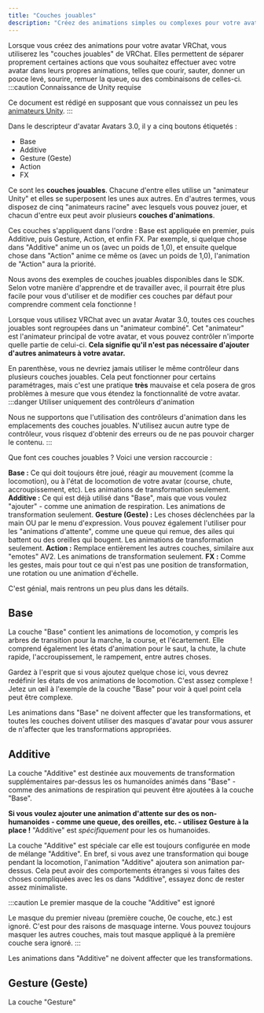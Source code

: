 ```yaml
---
title: "Couches jouables"
description: "Créez des animations simples ou complexes pour votre avatar VRChat"
---
```


Lorsque vous créez des animations pour votre avatar VRChat, vous utiliserez les "couches jouables" de VRChat. Elles permettent de séparer proprement certaines actions que vous souhaitez effectuer avec votre avatar dans leurs propres animations, telles que courir, sauter, donner un pouce levé, sourire, remuer la queue, ou des combinaisons de celles-ci.
:::caution Connaissance de Unity requise

Ce document est rédigé en supposant que vous connaissez un peu les [animateurs Unity](https://docs.unity3d.com/2019.4/Documentation/Manual/class-AnimatorController.html).
:::

Dans le descripteur d'avatar Avatars 3.0, il y a cinq boutons étiquetés :
- Base
- Additive
- Gesture (Geste)
- Action
- FX

Ce sont les **couches jouables**. Chacune d'entre elles utilise un "animateur Unity" et elles se superposent les unes aux autres. En d'autres termes, vous disposez de cinq "animateurs racine" avec lesquels vous pouvez jouer, et chacun d'entre eux peut avoir plusieurs **couches d'animations**.

Ces couches s'appliquent dans l'ordre : Base est appliquée en premier, puis Additive, puis Gesture, Action, et enfin FX. Par exemple, si quelque chose dans "Additive" anime un os (avec un poids de 1,0), et ensuite quelque chose dans "Action" anime ce même os (avec un poids de 1,0), l'animation de "Action" aura la priorité.

Nous avons des exemples de couches jouables disponibles dans le SDK. Selon votre manière d'apprendre et de travailler avec, il pourrait être plus facile pour vous d'utiliser et de modifier ces couches par défaut pour comprendre comment cela fonctionne !

Lorsque vous utilisez VRChat avec un avatar Avatar 3.0, toutes ces couches jouables sont regroupées dans un "animateur combiné". Cet "animateur" est l'animateur principal de votre avatar, et vous pouvez contrôler n'importe quelle partie de celui-ci. **Cela signifie qu'il n'est pas nécessaire d'ajouter d'autres animateurs à votre avatar.**

En parenthèse, vous ne devriez jamais utiliser le même contrôleur dans plusieurs couches jouables. Cela peut fonctionner pour certains paramétrages, mais c'est une pratique **très** mauvaise et cela posera de gros problèmes à mesure que vous étendez la fonctionnalité de votre avatar.
:::danger Utiliser uniquement des contrôleurs d'animation

Nous ne supportons que l'utilisation des contrôleurs d'animation dans les emplacements des couches jouables. N'utilisez aucun autre type de contrôleur, vous risquez d'obtenir des erreurs ou de ne pas pouvoir charger le contenu.
:::

Que font ces couches jouables ? Voici une version raccourcie :

**Base :** Ce qui doit toujours être joué, réagir au mouvement (comme la locomotion), ou à l'état de locomotion de votre avatar (course, chute, accroupissement, etc). Les animations de transformation seulement.
**Additive :** Ce qui est déjà utilisé dans "Base", mais que vous voulez "ajouter" - comme une animation de respiration. Les animations de transformation seulement.
**Gesture (Geste) :** Les choses déclenchées par la main OU par le menu d'expression. Vous pouvez également l'utiliser pour les "animations d'attente", comme une queue qui remue, des ailes qui battent ou des oreilles qui bougent. Les animations de transformation seulement.
**Action :** Remplace entièrement les autres couches, similaire aux "emotes" AV2. Les animations de transformation seulement.
**FX :** Comme les gestes, mais pour tout ce qui n'est pas une position de transformation, une rotation ou une animation d'échelle.

C'est génial, mais rentrons un peu plus dans les détails.

## Base

La couche "Base" contient les animations de locomotion, y compris les arbres de transition pour la marche, la course, et l'écartement. Elle comprend également les états d'animation pour le saut, la chute, la chute rapide, l'accroupissement, le rampement, entre autres choses.

Gardez à l'esprit que si vous ajoutez quelque chose ici, vous devrez redéfinir les états de vos animations de locomotion. C'est assez complexe ! Jetez un œil à l'exemple de la couche "Base" pour voir à quel point cela peut être complexe.

Les animations dans "Base" ne doivent affecter que les transformations, et toutes les couches doivent utiliser des masques d'avatar pour vous assurer de n'affecter que les transformations appropriées.

## Additive

La couche "Additive" est destinée aux mouvements de transformation supplémentaires par-dessus les os humanoïdes animés dans "Base" - comme des animations de respiration qui peuvent être ajoutées à la couche "Base".

**Si vous voulez ajouter une animation d'attente sur des os non-humanoides - comme une queue, des oreilles, etc. - utilisez Gesture à la place !** "Additive" est *spécifiquement* pour les os humanoides.

La couche "Additive" est spéciale car elle est toujours configurée en mode de mélange "Additive". En bref, si vous avez une transformation qui bouge pendant la locomotion, l'animation "Additive" ajoutera son animation par-dessus. Cela peut avoir des comportements étranges si vous faites des choses compliquées avec les os dans "Additive", essayez donc de rester assez minimaliste.

:::caution Le premier masque de la couche "Additive" est ignoré

Le masque du premier niveau (première couche, 0e couche, etc.) est ignoré. C'est pour des raisons de masquage interne. Vous pouvez toujours masquer les autres couches, mais tout masque appliqué à la première couche sera ignoré.
:::

Les animations dans "Additive" ne doivent affecter que les transformations.

## Gesture (Geste)

La couche "Gesture"